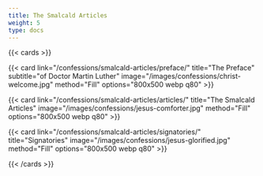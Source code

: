 ```yaml
---
title: The Smalcald Articles
weight: 5
type: docs
---
```


{{< cards >}}

  {{< card link="/confessions/smalcald-articles/preface/" title="The Preface" subtitle="of Doctor Martin Luther" image="/images/confessions/christ-welcome.jpg" method="Fill" options="800x500 webp q80" >}}

  {{< card link="/confessions/smalcald-articles/articles/" title="The Smalcald Articles" image="/images/confessions/jesus-comforter.jpg" method="Fill" options="800x500 webp q80" >}}

  {{< card link="/confessions/smalcald-articles/signatories/" title="Signatories" image="/images/confessions/jesus-glorified.jpg" method="Fill" options="800x500 webp q80" >}}
  
{{< /cards >}}